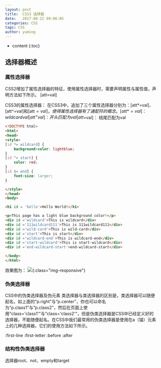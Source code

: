 ```yaml
---
layout: post
title:  CSS3 选择器
date:   2017-08-22 09:06:05
categories: CSS
tags: CSS
author: yuming
---
```


* content
{:toc}



## 选择器概述


### 属性选择器

CSS2增加了属性选择器的特征，使用属性选择器时，需要声明属性与属性值，声明方法如下所示。
[att=val] 






<style type="text/css">
[id=section1]{
    background-color: yellow;
}
</style> 

CSS3的属性选择器：
在CSS3中，追加了三个属性选择器分别为：[att*=val]、[att^=val]和[att$=val]，使得属性选择器有了通配符的概念。
[att*=val]：wildcard val
[att^=val]：开头匹配为val
[att$=val]： 结尾匹配为val

```html
<!DOCTYPE html>
<html>
<head>
<style>
[id *= wildcard] {
    background-color: lightblue;
}
[id ^= start] {
    color: red;
}
[id $= end] {
    font-size: larger;
}

</style>
</head>
<body>

<h1 id = 'hello'>Hello World!</h1>

<p>This page has a light blue background color!</p>
<div id ='wildcard'>This is wildcard</div>
<div id ='111wildcard111'>This is 111wildcard111</div>
<div id ='wild-card'>This is wild-card</div>
<div id ='start'>This is start</div>
<div id ='wildcard-end'>This is wildcard-end</div>
<div id ='start-wildcard'>This is start-wildcard</div>
<div id ='end-wildcard-start'>end-wildcard-start</div>

</body>
</html>

```

效果图为：
![](/assets/images/css3/attr-selector.png){:class="img-responsive"}

### 伪类选择器


CSS中的伪类选择器及伪元素
类选择器与类选择器的区别是，类选择器可以随便起名，如上面的“p.right”与“p.center”，你也可以命名为“p.class1”与“p.class2”，然后在页面上使用“class='class1'”与“class='class2'”，但是伪类选择器是CSS中已经定义好的选择器，不能随便起名。在CSS中我们最常用的伪类选择器是使用在a（锚）元素上的几种选择器，它们的使用方法如下所示。

:first-line
:first-letter
:before
:after


### 结构性伪类选择器
选择器root、not、empty和target

